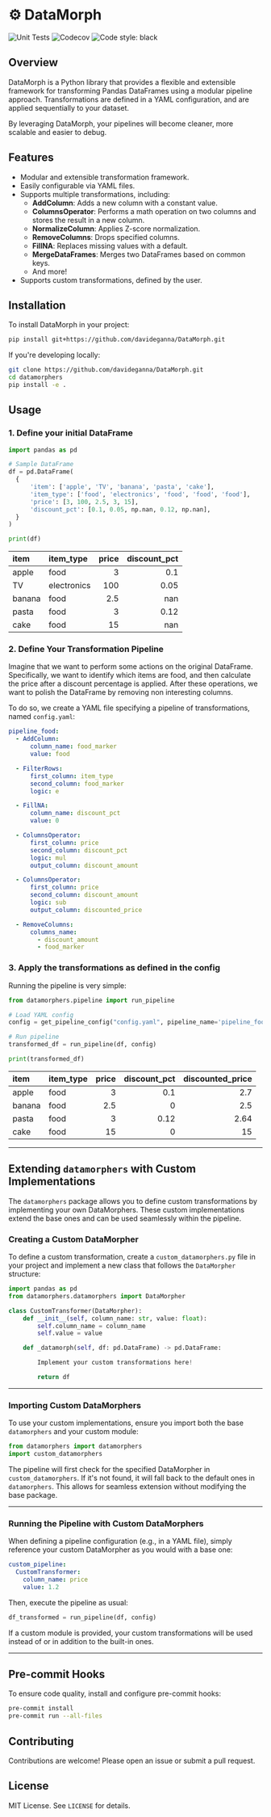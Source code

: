 # ⚙️ DataMorph

![Unit Tests](https://github.com/davideganna/DataMorph/actions/workflows/tests.yml/badge.svg)
![Codecov](https://codecov.io/gh/davideganna/DataMorph/branch/main/graph/badge.svg)
![Code style: black](https://img.shields.io/badge/code%20style-black-000000.svg)


## Overview

DataMorph is a Python library that provides a flexible and extensible framework for transforming Pandas DataFrames using a modular pipeline approach. Transformations are defined in a YAML configuration, and are applied sequentially to your dataset.

By leveraging DataMorph, your pipelines will become cleaner, more scalable and easier to debug.

## Features

- Modular and extensible transformation framework.
- Easily configurable via YAML files.
- Supports multiple transformations, including:
  - **AddColumn**: Adds a new column with a constant value.
  - **ColumnsOperator**: Performs a math operation on two columns and stores the result in a new column.
  - **NormalizeColumn**: Applies Z-score normalization.
  - **RemoveColumns**: Drops specified columns.
  - **FillNA**: Replaces missing values with a default.
  - **MergeDataFrames**: Merges two DataFrames based on common keys.
  - And more!
- Supports custom transformations, defined by the user.

## Installation

To install DataMorph in your project:

```sh
pip install git+https://github.com/davideganna/DataMorph.git
```

If you're developing locally:

```sh
git clone https://github.com/davideganna/DataMorph.git
cd datamorphers
pip install -e .
```

## Usage

### 1. Define your initial DataFrame

```python
import pandas as pd

# Sample DataFrame
df = pd.DataFrame(
  {
      'item': ['apple', 'TV', 'banana', 'pasta', 'cake'],
      'item_type': ['food', 'electronics', 'food', 'food', 'food'],
      'price': [3, 100, 2.5, 3, 15],
      'discount_pct': [0.1, 0.05, np.nan, 0.12, np.nan],
  }
)

print(df)
```

| item   | item_type   |   price |   discount_pct |
|:-------|:------------|--------:|---------------:|
| apple  | food        |     3   |           0.1  |
| TV     | electronics |   100   |           0.05 |
| banana | food        |     2.5 |         nan    |
| pasta  | food        |     3   |           0.12 |
| cake   | food        |    15   |         nan    |

### 2. Define Your Transformation Pipeline

Imagine that we want to perform some actions on the original DataFrame.
Specifically, we want to identify which items are food, and then calculate the price after a discount percentage is applied. After these operations, we want to polish the DataFrame by removing non interesting columns.

To do so, we create a YAML file specifying a pipeline of transformations, named `config.yaml`:

```yaml
pipeline_food:
  - AddColumn:
      column_name: food_marker
      value: food

  - FilterRows:
      first_column: item_type
      second_column: food_marker
      logic: e

  - FillNA:
      column_name: discount_pct
      value: 0

  - ColumnsOperator:
      first_column: price
      second_column: discount_pct
      logic: mul
      output_column: discount_amount

  - ColumnsOperator:
      first_column: price
      second_column: discount_amount
      logic: sub
      output_column: discounted_price

  - RemoveColumns:
      columns_name:
        - discount_amount
        - food_marker
```

### 3. Apply the transformations as defined in the config

Running the pipeline is very simple:

```python
from datamorphers.pipeline import run_pipeline

# Load YAML config
config = get_pipeline_config("config.yaml", pipeline_name='pipeline_food'))

# Run pipeline
transformed_df = run_pipeline(df, config)

print(transformed_df)
```
| item   | item_type   |   price |   discount_pct |   discounted_price |
|:-------|:------------|--------:|---------------:|-------------------:|
| apple  | food        |     3   |           0.1  |               2.7  |
| banana | food        |     2.5 |           0    |               2.5  |
| pasta  | food        |     3   |           0.12 |               2.64 |
| cake   | food        |    15   |           0    |              15    |

---

## Extending `datamorphers` with Custom Implementations

The `datamorphers` package allows you to define custom transformations by implementing your own DataMorphers. These custom implementations extend the base ones and can be used seamlessly within the pipeline.

### Creating a Custom DataMorpher

To define a custom transformation, create a `custom_datamorphers.py` file in your project and implement a new class that follows the `DataMorpher` structure:

```python
import pandas as pd
from datamorphers.datamorphers import DataMorpher

class CustomTransformer(DataMorpher):
    def __init__(self, column_name: str, value: float):
        self.column_name = column_name
        self.value = value

    def _datamorph(self, df: pd.DataFrame) -> pd.DataFrame:

        Implement your custom transformations here!

        return df
```

---

### Importing Custom DataMorphers

To use your custom implementations, ensure you import both the base `datamorphers` and your custom module:

```python
from datamorphers import datamorphers
import custom_datamorphers
```

The pipeline will first check for the specified DataMorpher in `custom_datamorphers`. If it's not found, it will fall back to the default ones in `datamorphers`. This allows for seamless extension without modifying the base package.

---

### Running the Pipeline with Custom DataMorphers

When defining a pipeline configuration (e.g., in a YAML file), simply reference your custom DataMorpher as you would with a base one:

```yaml
custom_pipeline:
  CustomTransformer:
    column_name: price
    value: 1.2
```

Then, execute the pipeline as usual:

```python
df_transformed = run_pipeline(df, config)
```

If a custom module is provided, your custom transformations will be used instead of or in addition to the built-in ones.

---

## Pre-commit Hooks

To ensure code quality, install and configure pre-commit hooks:

```sh
pre-commit install
pre-commit run --all-files
```

## Contributing

Contributions are welcome! Please open an issue or submit a pull request.

## License

MIT License. See `LICENSE` for details.
